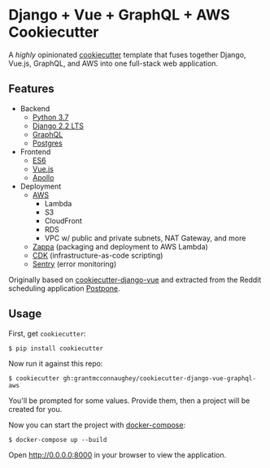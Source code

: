 # Django + Vue + GraphQL + AWS Cookiecutter

A _highly_ opinionated [cookiecutter](https://github.com/cookiecutter/cookiecutter) template that fuses together Django, Vue.js, GraphQL, and AWS into one full-stack web application.

## Features

- Backend
  - [Python 3.7](https://www.python.org/)
  - [Django 2.2 LTS](https://www.djangoproject.com/)
  - [GraphQL](https://graphql.org/)
  - [Postgres](https://www.postgresql.org/)
- Frontend
  - [ES6](http://es6-features.org/#Constants)
  - [Vue.js](https://vuejs.org/)
  - [Apollo](https://vue-apollo.netlify.com/)
- Deployment
  - [AWS](https://aws.amazon.com/)
    - Lambda
    - S3
    - CloudFront
    - RDS
    - VPC w/ public and private subnets, NAT Gateway, and more
  - [Zappa](https://github.com/Miserlou/Zappa/) (packaging and deployment to AWS Lambda)
  - [CDK](https://aws.amazon.com/cdk/) (infrastructure-as-code scripting)
  - [Sentry](https://sentry.io/) (error monitoring)

Originally based on [cookiecutter-django-vue](https://github.com/vchaptsev/cookiecutter-django-vue) and extracted from the Reddit scheduling application [Postpone](https://www.postpone.app).

## Usage

First, get `cookiecutter`:

    $ pip install cookiecutter

Now run it against this repo:

    $ cookiecutter gh:grantmcconnaughey/cookiecutter-django-vue-graphql-aws

You'll be prompted for some values. Provide them, then a project
will be created for you.

Now you can start the project with
[docker-compose](https://docs.docker.com/compose/):

    $ docker-compose up --build

Open http://0.0.0.0:8000 in your browser to view the application.
